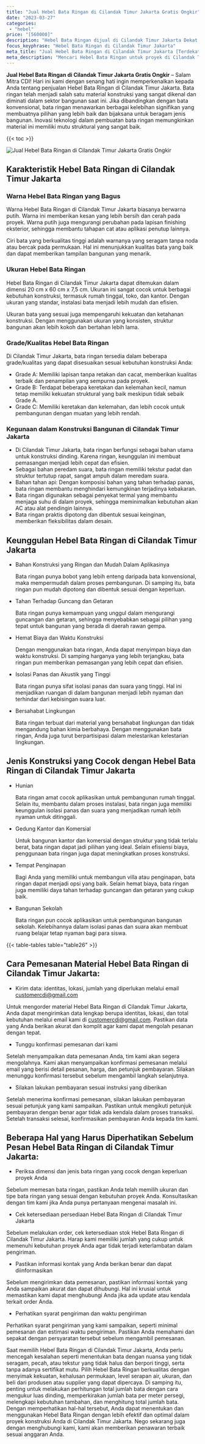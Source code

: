 ```yaml
---
title: "Jual Hebel Bata Ringan di Cilandak Timur Jakarta Gratis Ongkir"
date: "2023-03-27"
categories:
 - "hebel"
price: "[560000]"
description: "Hebel Bata Ringan dijual di Cilandak Timur Jakarta Dekat. Hebel Bata Ringan ini sering dipakai dalam proyek pembangunan sebagai material dinding yang kuat dan berkualitas. Silakan hubungi kami untuk informasi lebih lanjut."
focus_keyphrase: "Hebel Bata Ringan di Cilandak Timur Jakarta"
meta_title: "Jual Hebel Bata Ringan di Cilandak Timur Jakarta [Terdekat] - CDI"
meta_description: "Mencari Hebel Bata Ringan untuk proyek di Cilandak Timur Jakarta? Kami memiliki Hebel Bata Ringan berkualitas untuk bahan bangunan dinding. Dapatkan penawaran terbaik sekarang."
---
```


**Jual Hebel Bata Ringan di Cilandak Timur Jakarta Gratis Ongkir** – Salam Mitra CDI! Hari ini kami dengan senang hati ingin memperkenalkan kepada Anda tentang penjualan Hebel Bata Ringan di Cilandak Timur Jakarta. Bata ringan telah menjadi salah satu material konstruksi yang sangat dikenal dan diminati dalam sektor bangunan saat ini. Jika dibandingkan dengan bata konvensional, bata ringan menawarkan berbagai kelebihan signifikan yang membuatnya pilihan yang lebih baik dan bijaksana untuk beragam jenis bangunan. Inovasi teknologi dalam pembuatan bata ringan memungkinkan material ini memiliki mutu struktural yang sangat baik.

{{< toc >}}

![Jual Hebel Bata Ringan di Cilandak Timur Jakarta Gratis Ongkir](/images/hebel/hebel-bataringan-26.jpg)

## Karakteristik Hebel Bata Ringan di Cilandak Timur Jakarta

### Warna Hebel Bata Ringan yang Bagus

Warna Hebel Bata Ringan di Cilandak Timur Jakarta biasanya berwarna putih. Warna ini memberikan kesan yang lebih bersih dan cerah pada proyek. Warna putih juga mengurangi perubahan pada lapisan finishing eksterior, sehingga membantu tahapan cat atau aplikasi penutup lainnya.

Ciri bata yang berkualitas tinggi adalah warnanya yang seragam tanpa noda atau bercak pada permukaan. Hal ini menunjukkan kualitas bata yang baik dan dapat memberikan tampilan bangunan yang menarik.

### Ukuran Hebel Bata Ringan

Hebel Bata Ringan di Cilandak Timur Jakarta dapat ditemukan dalam dimensi 20 cm x 60 cm x 7,5 cm. Ukuran ini sangat cocok untuk berbagai kebutuhan konstruksi, termasuk rumah tinggal, toko, dan kantor. Dengan ukuran yang standar, instalasi bata menjadi lebih mudah dan efisien.

Ukuran bata yang sesuai juga mempengaruhi kekuatan dan ketahanan konstruksi. Dengan menggunakan ukuran yang konsisten, struktur bangunan akan lebih kokoh dan bertahan lebih lama.

### Grade/Kualitas Hebel Bata Ringan

Di Cilandak Timur Jakarta, bata ringan tersedia dalam beberapa grade/kualitas yang dapat disesuaikan sesuai kebutuhan konstruksi Anda:

*   Grade A: Memiliki lapisan tanpa retakan dan cacat, memberikan kualitas terbaik dan penampilan yang sempurna pada proyek.
*   Grade B: Terdapat beberapa keretakan dan kelemahan kecil, namun tetap memiliki kekuatan struktural yang baik meskipun tidak sebaik Grade A.
*   Grade C: Memiliki keretakan dan kelemahan, dan lebih cocok untuk pembangunan dengan muatan yang lebih rendah.

### Kegunaan dalam Konstruksi Bangunan di Cilandak Timur Jakarta

*   Di Cilandak Timur Jakarta, bata ringan berfungsi sebagai bahan utama untuk konstruksi dinding. Karena ringan, keunggulan ini membuat pemasangan menjadi lebih cepat dan efisien.
*   Sebagai bahan peredam suara, bata ringan memiliki tekstur padat dan struktur tertutup rapat, sangat ampuh dalam meredam suara.
*   Bahan tahan api: Dengan komposisi bahan yang tahan terhadap panas, bata ringan membantu menghindari kemungkinan terjadinya kebakaran.
*   Bata ringan digunakan sebagai penyekat termal yang membantu menjaga suhu di dalam proyek, sehingga meminimalkan kebutuhan akan AC atau alat pendingin lainnya.
*   Bata ringan praktis dipotong dan dibentuk sesuai keinginan, memberikan fleksibilitas dalam desain.

## Keunggulan Hebel Bata Ringan di Cilandak Timur Jakarta

*   Bahan Konstruksi yang Ringan dan Mudah Dalam Aplikasinya

    Bata ringan punya bobot yang lebih enteng daripada bata konvensional, maka mempermudah dalam proses pembangunan. Di samping itu, bata ringan pun mudah dipotong dan dibentuk sesuai dengan keperluan.
*   Tahan Terhadap Guncang dan Getaran

    Bata ringan punya kemampuan yang unggul dalam mengurangi guncangan dan getaran, sehingga menyebabkan sebagai pilihan yang tepat untuk bangunan yang berada di daerah rawan gempa.
*   Hemat Biaya dan Waktu Konstruksi

    Dengan menggunakan bata ringan, Anda dapat menyimpan biaya dan waktu konstruksi. Di samping harganya yang lebih terjangkau, bata ringan pun memberikan pemasangan yang lebih cepat dan efisien.
*   Isolasi Panas dan Akustik yang Tinggi

    Bata ringan punya sifat isolasi panas dan suara yang tinggi. Hal ini menjadikan ruangan di dalam bangunan menjadi lebih nyaman dan terhindar dari kebisingan suara luar.
*   Bersahabat Lingkungan

    Bata ringan terbuat dari material yang bersahabat lingkungan dan tidak mengandung bahan kimia berbahaya. Dengan menggunakan bata ringan, Anda juga turut berpartisipasi dalam melestarikan kelestarian lingkungan.

## Jenis Konstruksi yang Cocok dengan Hebel Bata Ringan di Cilandak Timur Jakarta

*   Hunian

    Bata ringan amat cocok aplikasikan untuk pembangunan rumah tinggal. Selain itu, membantu dalam proses instalasi, bata ringan juga memiliki keunggulan isolasi panas dan suara yang menjadikan rumah lebih nyaman untuk ditinggali.
*   Gedung Kantor dan Komersial

    Untuk bangunan kantor dan komersial dengan struktur yang tidak terlalu berat, bata ringan dapat jadi pilihan yang ideal. Selain efisiensi biaya, penggunaan bata ringan juga dapat meningkatkan proses konstruksi.
*   Tempat Penginapan

    Bagi Anda yang memiliki untuk membangun villa atau penginapan, bata ringan dapat menjadi opsi yang baik. Selain hemat biaya, bata ringan juga memiliki daya tahan terhadap guncangan dan getaran yang cukup baik.
*   Bangunan Sekolah

    Bata ringan pun cocok aplikasikan untuk pembangunan bangunan sekolah. Kelebihannya dalam isolasi panas dan suara akan membuat ruang belajar tetap nyaman bagi para siswa.

{{< table-tables table="table26" >}}

## Cara Pemesanan Material Hebel Bata Ringan di Cilandak Timur Jakarta:

*   Kirim data: identitas, lokasi, jumlah yang diperlukan melalui email customercdi@gmail.com

Untuk mengorder material Hebel Bata Ringan di Cilandak Timur Jakarta, Anda dapat mengirimkan data lengkap berupa identitas, lokasi, dan total kebutuhan melalui email kami di customercdi@gmail.com. Pastikan data yang Anda berikan akurat dan komplit agar kami dapat mengolah pesanan dengan tepat.
*   Tunggu konfirmasi pemesanan dari kami

Setelah menyampaikan data pemesanan Anda, tim kami akan segera mengolahnya. Kami akan menyampaikan konfirmasi pemesanan melalui email yang berisi detail pesanan, harga, dan petunjuk pembayaran. Silakan menunggu konfirmasi tersebut sebelum mengambil langkah selanjutnya.
*   Silakan lakukan pembayaran sesuai instruksi yang diberikan

Setelah menerima konfirmasi pemesanan, silakan lakukan pembayaran sesuai petunjuk yang kami sampaikan. Pastikan untuk mengikuti petunjuk pembayaran dengan benar agar tidak ada kendala dalam proses transaksi. Setelah transaksi selesai, konfirmasikan pembayaran Anda kepada tim kami.

## Beberapa Hal yang Harus Diperhatikan Sebelum Pesan Hebel Bata Ringan di Cilandak Timur Jakarta:

*   Periksa dimensi dan jenis bata ringan yang cocok dengan keperluan proyek Anda

Sebelum memesan bata ringan, pastikan Anda telah memilih ukuran dan tipe bata ringan yang sesuai dengan kebutuhan proyek Anda. Konsultasikan dengan tim kami jika Anda punya pertanyaan mengenai masalah ini.
*   Cek ketersediaan persediaan Hebel Bata Ringan di Cilandak Timur Jakarta

Sebelum melakukan order, cek ketersediaan stok Hebel Bata Ringan di Cilandak Timur Jakarta. Harap kami memiliki jumlah yang cukup untuk memenuhi kebutuhan proyek Anda agar tidak terjadi keterlambatan dalam pengiriman.
*   Pastikan informasi kontak yang Anda berikan benar dan dapat diinformasikan

Sebelum mengirimkan data pemesanan, pastikan informasi kontak yang Anda sampaikan akurat dan dapat dihubungi. Hal ini krusial untuk memastikan kami dapat menghubungi Anda jika ada update atau kendala terkait order Anda.
*   Perhatikan syarat pengiriman dan waktu pengiriman

Perhatikan syarat pengiriman yang kami sampaikan, seperti minimal pemesanan dan estimasi waktu pengiriman. Pastikan Anda memahami dan sepakat dengan persyaratan tersebut sebelum mengambil pemesanan.

Saat memilih Hebel Bata Ringan di Cilandak Timur Jakarta, Anda perlu mencegah kesalahan seperti menentukan bata dengan nuansa yang tidak seragam, pecah, atau tekstur yang tidak halus dan berpori tinggi, serta tanpa adanya sertifikat mutu. Pilih Hebel Bata Ringan berkualitas dengan menyimak kekuatan, kehalusan permukaan, level serapan air, ukuran, dan beli dari produsen atau supplier yang dapat dipercaya. Di samping itu, penting untuk melakukan perhitungan total jumlah bata dengan cara mengukur luas dinding, memperkirakan jumlah bata per meter persegi, melengkapi kebutuhan tambahan, dan menghitung total jumlah bata. Dengan memperhatikan hal-hal tersebut, Anda dapat menentukan dan menggunakan Hebel Bata Ringan dengan lebih efektif dan optimal dalam proyek konstruksi Anda di Cilandak Timur Jakarta. Nego sekarang juga dengan menghubungi kami, kami akan memberikan penawaran terbaik sesuai anggaran Anda.